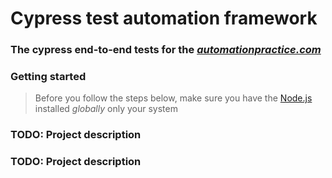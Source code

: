 # Cypress test automation framework
### The cypress end-to-end tests for the *[automationpractice.com](http://automationpractice.com/)*
### Getting started

> Before you follow the steps below, make sure you have the
[Node.js](https://nodejs.org/en/download/) installed _globally_ only your system

### TODO: Project description
### TODO: Project description
